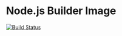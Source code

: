 Node.js Builder Image
=====================


[![Build Status](https://travis-ci.org/microbox/node-builder.svg?branch=master)](https://travis-ci.org/microbox/node-builder)
